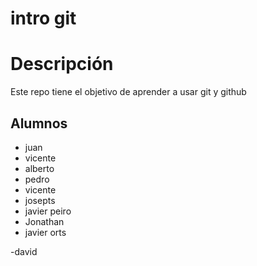 # intro git

# Descripción

Este repo tiene el objetivo de aprender a usar git y github

## Alumnos

- juan
- vicente
- alberto
- pedro
- vicente
- josepts
- javier peiro
- Jonathan
- javier orts

-david